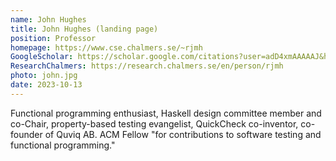 ```yaml
---
name: John Hughes
title: John Hughes (landing page)
position: Professor
homepage: https://www.cse.chalmers.se/~rjmh
GoogleScholar: https://scholar.google.com/citations?user=adD4xmAAAAAJ&hl=en&oi=ao
ResearchChalmers: https://research.chalmers.se/en/person/rjmh
photo: john.jpg
date: 2023-10-13
---
```

Functional programming enthusiast, Haskell design committee member and
co-Chair, property-based testing evangelist, QuickCheck
co-inventor, co-founder of Quviq AB. ACM Fellow "for contributions to
software testing and functional programming." 

